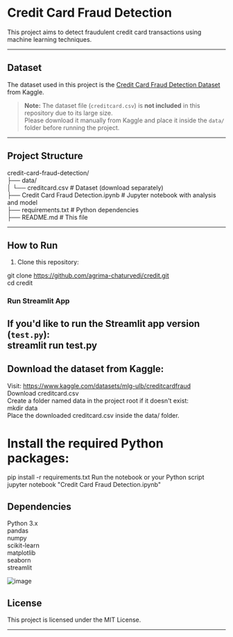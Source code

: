 # Credit Card Fraud Detection

This project aims to detect fraudulent credit card transactions using machine learning techniques.

---

## Dataset

The dataset used in this project is the [Credit Card Fraud Detection Dataset](https://www.kaggle.com/datasets/mlg-ulb/creditcardfraud) from Kaggle.

> **Note:** The dataset file (`creditcard.csv`) is **not included** in this repository due to its large size.  <br>
> Please download it manually from Kaggle and place it inside the `data/` folder before running the project.<br>

---

## Project Structure

credit-card-fraud-detection/<br>
├── data/<br>
│ └── creditcard.csv # Dataset (download separately)<br>
├── Credit Card Fraud Detection.ipynb # Jupyter notebook with analysis and model<br>
├── requirements.txt # Python dependencies<br>
├── README.md # This file<br>


---

## How to Run

1. Clone this repository:

git clone https://github.com/agrima-chaturvedi/credit.git<br>
cd credit

### Run Streamlit App

If you'd like to run the Streamlit app version (`test.py`): <br>
streamlit run test.py
---

## Download the dataset from Kaggle:
Visit: https://www.kaggle.com/datasets/mlg-ulb/creditcardfraud<br>
Download creditcard.csv<br>
Create a folder named data in the project root if it doesn't exist:<br>
mkdir data<br>
Place the downloaded creditcard.csv inside the data/ folder.<br>

# Install the required Python packages:

pip install -r requirements.txt
Run the notebook or your Python script<br>
jupyter notebook "Credit Card Fraud Detection.ipynb"<br>

## Dependencies
Python 3.x<br>
pandas<br>
numpy<br>
scikit-learn<br>
matplotlib<br>
seaborn<br>
streamlit

![image](https://github.com/user-attachments/assets/d32825fa-6c71-41a9-9be4-ecf853b48b23)


## License <br>

This project is licensed under the MIT License.


---


